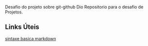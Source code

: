 Desafio do projeto sobre git-github Dio
Repositorio para o desafio de Projetos.
## Links Úteis
[sintaxe basica markdown](https://www.markdowguide.org/basec-syntax/)
